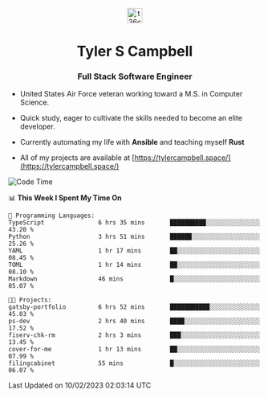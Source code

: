 <p align="center">
<a href="https://www.linkedin.com/in/t36campbell" target="blank"><img align="center" src="https://ik.imagekit.io/t36campbell/Portfolio/linkedin.png.original_m8bbGgPh6.png" alt="t36campbell" height="30" width="30" /></a>
</p>
<h1 align="center">Tyler S Campbell</h1>
<h3 align="center">Full Stack Software Engineer</h3>

* United States Air Force veteran working toward a M.S. in Computer Science.

* Quick study, eager to cultivate the skills needed to become an elite developer.

* Currently automating my life with **Ansible** and teaching myself **Rust**

* All of my projects are available at [https://tylercampbell.space/](https://tylercampbell.space/)

<!--START_SECTION:waka-->
![Code Time](http://img.shields.io/badge/Code%20Time-2%2C155%20hrs%2012%20mins-blue)

📊 **This Week I Spent My Time On** 

```text
💬 Programming Languages: 
TypeScript               6 hrs 35 mins       ██████████░░░░░░░░░░░░░░░   43.20 % 
Python                   3 hrs 51 mins       ██████░░░░░░░░░░░░░░░░░░░   25.26 % 
YAML                     1 hr 17 mins        ██░░░░░░░░░░░░░░░░░░░░░░░   08.45 % 
TOML                     1 hr 14 mins        ██░░░░░░░░░░░░░░░░░░░░░░░   08.10 % 
Markdown                 46 mins             █░░░░░░░░░░░░░░░░░░░░░░░░   05.07 % 

🐱‍💻 Projects: 
gatsby-portfolio         6 hrs 52 mins       ███████████░░░░░░░░░░░░░░   45.03 % 
ps-dev                   2 hrs 40 mins       ████░░░░░░░░░░░░░░░░░░░░░   17.52 % 
fiserv-chk-rm            2 hrs 3 mins        ███░░░░░░░░░░░░░░░░░░░░░░   13.45 % 
cover-for-me             1 hr 13 mins        ██░░░░░░░░░░░░░░░░░░░░░░░   07.99 % 
filingcabinet            55 mins             █░░░░░░░░░░░░░░░░░░░░░░░░   06.07 % 

```


 Last Updated on 10/02/2023 02:03:14 UTC
<!--END_SECTION:waka-->
